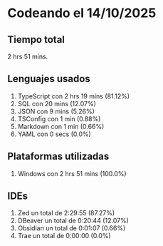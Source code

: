 # Codeando el 14/10/2025

## Tiempo total
2 hrs 51 mins.

## Lenguajes usados
1. TypeScript con 2 hrs 19 mins (81.12%)
1. SQL con 20 mins (12.07%)
1. JSON con 9 mins (5.26%)
1. TSConfig con 1 min (0.88%)
1. Markdown con 1 min (0.66%)
1. YAML con 0 secs (0.0%)

## Plataformas utilizadas
1. Windows con 2 hrs 51 mins (100.0%)

## IDEs
1. Zed un total de 2:29:55 (87.27%)
1. DBeaver un total de 0:20:44 (12.07%)
1. Obsidian un total de 0:01:07 (0.66%)
1. Trae un total de 0:00:00 (0.0%)
